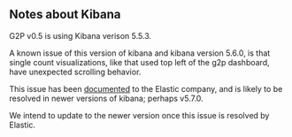 ## Notes about Kibana

G2P v0.5 is using Kibana verison 5.5.3. 

A known issue of this version of kibana and kibana version 5.6.0, is that single count visualizations, like that used top left of the g2p dashboard, have unexpected scrolling behavior. 

This issue has been [documented](https://github.com/elastic/kibana/issues/14066) to the Elastic company, and is likely to be resolved in newer versions of kibana; perhaps v5.7.0. 

We intend to update to the newer version once this issue is resolved by Elastic. 
